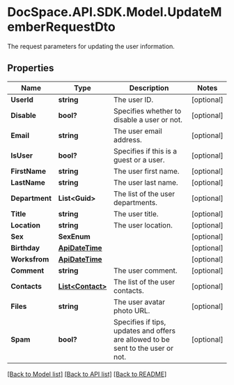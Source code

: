 # DocSpace.API.SDK.Model.UpdateMemberRequestDto
The request parameters for updating the user information.

## Properties

Name | Type | Description | Notes
------------ | ------------- | ------------- | -------------
**UserId** | **string** | The user ID. | [optional] 
**Disable** | **bool?** | Specifies whether to disable a user or not. | [optional] 
**Email** | **string** | The user email address. | [optional] 
**IsUser** | **bool?** | Specifies if this is a guest or a user. | [optional] 
**FirstName** | **string** | The user first name. | [optional] 
**LastName** | **string** | The user last name. | [optional] 
**Department** | **List&lt;Guid&gt;** | The list of the user departments. | [optional] 
**Title** | **string** | The user title. | [optional] 
**Location** | **string** | The user location. | [optional] 
**Sex** | **SexEnum** |  | [optional] 
**Birthday** | [**ApiDateTime**](ApiDateTime.md) |  | [optional] 
**Worksfrom** | [**ApiDateTime**](ApiDateTime.md) |  | [optional] 
**Comment** | **string** | The user comment. | [optional] 
**Contacts** | [**List&lt;Contact&gt;**](Contact.md) | The list of the user contacts. | [optional] 
**Files** | **string** | The user avatar photo URL. | [optional] 
**Spam** | **bool?** | Specifies if tips, updates and offers are allowed to be sent to the user or not. | [optional] 

[[Back to Model list]](../README.md#documentation-for-models) [[Back to API list]](../README.md#documentation-for-api-endpoints) [[Back to README]](../README.md)

